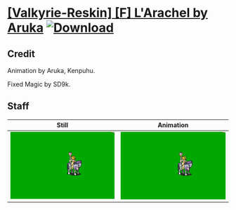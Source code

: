 # [\[Valkyrie-Reskin\] \[F\] L'Arachel by Aruka](./) [![Download](https://img.shields.io/badge/Download--red?style=social&logo=github)](https://minhaskamal.github.io/DownGit/#/home?url=https://github.com/Klokinator/FE-Repo/tree/main/Battle%20Animations%2FMounted%20-%20Valks%2C%20MKs%2C%20Magi%2F%5BValkyrie-Reskin%5D%20%5BF%5D%20L'Arachel%20by%20Aruka%2F7.%20Staff)

## Credit

Animation by Aruka, Kenpuhu.

Fixed Magic by SD9k.

## Staff

| Still | Animation |
| :---: | :-------: |
| ![Staff still](./Staff_000.png) | ![Staff animation](./Staff.gif) |
